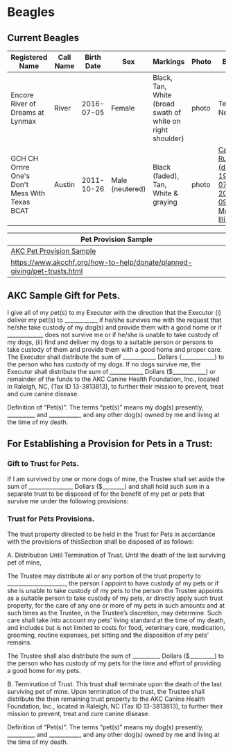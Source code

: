 # Beagles 
## Current Beagles 
| **Registered Name** | **Call Name** | **Birth Date** | **Sex** | **Markings** | **Photo** | **Breeder** | **Owner** | **AKC Registration** | **Microchip** | **Health Conditions** |
|---------------------|---------------|----------------|---------|--------------|-----------|-------------|-----------|---------------------|---------------|-----------------------|
| Encore River of Dreams at Lynmax | River | 2016-07-05 | Female | Black, Tan, White (broad swath of white on right shoulder) | photo | Teresa C. Nesmith | Ralph & Paula Hightower | HP 51592705 | Microchip | Diabetes, Cataract |
| GCH CH Ornre One's Don't Mess With Texas BCAT | Austin | 2011-10-26 | Male (neutered) | Black (faded), Tan, White & graying | photo | [Carol Rutherford (deceased 1957-07-30 - 2020-09-10: Morton, Illinois)](https://www.oakshinesfuneralhome.com/obituary/504331/carol-rutherford/) | Carol Rutherford | HP 41963101 | Microchip | Healthy |

| Pet Provision Sample |
|----------------------|
| [AKC Pet Provision Sample](https://www.akcchf.org/how-to-help/donate/planned-giving/pet-trusts.html)
https://www.akcchf.org/how-to-help/donate/planned-giving/pet-trusts.html |

## AKC Sample Gift for Pets.  
I give all of my pet(s) to my Executor with the direction that the Executor  (i) deliver my pet(s) to 
\_\_\_\_\_\_\_\_\_\_\_\_ if he/she survives me with the request that he/she take custody of my dog(s) and provide 
them with a good home or if \_\_\_\_\_\_\_\_\_\_\_\_\_ does not survive me or if he/she is unable to take custody 
of my dogs, (ii) find and deliver my dogs to a suitable person or persons to take custody of them and provide them with a good home and proper care. The Executor shall distribute the sum of \_\_\_\_\_\_\_\_\_\_\_\_ Dollars (\_\_\_\_\_\_\_\_\_\_\_\_) to the person who has custody of my dogs. If no dogs survive me, the Executor shall distribute the sum of \_\_\_\_\_\_\_\_\_\_\_\_ Dollars ($\_\_\_\_\_\_\_\_\_\_\_\_) or remainder of the funds to the AKC Canine Health Foundation, Inc., located in Raleigh, NC, (Tax ID 13-3813813), to further their mission to prevent, treat and cure canine disease.

Definition of “Pet(s)”. The terms “pet(s)” means my dog(s) presently, \_\_\_\_\_\_\_\_\_\_ and \_\_\_\_\_\_\_\_\_\_\_, and any other dog(s) owned by me and living at the time of my death.

## For Establishing a Provision for Pets in a Trust:
### Gift to Trust for Pets.  
If I am survived by one or more dogs of mine, the Trustee shall set aside the sum of \_\_\_\_\_\_\_\_\_\_\_\_\_\_\_\_ 
Dollars (\$\_\_\_\_\_\_\_\_) and shall hold such sum in a separate trust to be disposed of for the benefit of my pet or pets that survive me under the following provisions:

### Trust for Pets Provisions.
The trust property directed to be held in the Trust for Pets in accordance with the provisions of thisSection shall be disposed of as follows:

A. Distribution Until Termination of Trust.  Until the death of the last surviving pet of mine,

The Trustee may distribute all or any portion of the trust property to \_\_\_\_\_\_\_\_\_\_\_\_\_\_\_\_\_\_\_\_\_, the person I appoint to have custody of my pets or if she is unable to take custody of my pets to the person the Trustee appoints as a suitable person to take custody of my pets, or directly apply such trust property, for the care of any one or more of my pets in such amounts and at such times as the Trustee, in the Trustee’s discretion, may determine. Such care shall take into account my pets’ living standard at the time of my death, and includes but is not limited to costs for food, veterinary care, medication, grooming, routine expenses, pet sitting and the disposition of my pets’ remains.

The Trustee shall also distribute the sum of \_\_\_\_\_\_\_\_\_\_ Dollars (\$\_\_\_\_\_\_\_\_\_) to the person who has custody of my pets for the time and effort of providing a good home for my pets. 

B. Termination of Trust.  This trust shall terminate upon the death of the last surviving pet of mine.  Upon termination of the trust, the Trustee shall distribute the then remaining trust property to the AKC Canine Health Foundation, Inc., located in Raleigh, NC (Tax ID 13-3813813), to further their mission to prevent, treat and cure canine disease.

Definition of “Pet(s)”. The terms “pet(s)” means my dog(s) presently, \_\_\_\_\_\_\_\_\_\_ and \_\_\_\_\_\_\_\_\_\_\_\, and any other dog(s) owned by me and living at the time of my death.
